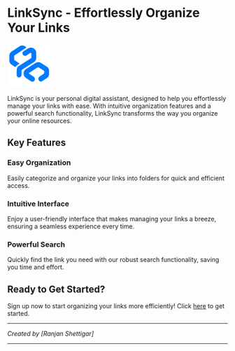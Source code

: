 # LinkSync - Effortlessly Organize Your Links

<img src="LinkSync/icons/linksync.svg" alt="LinkSync Logo" width="100" height="100">

LinkSync is your personal digital assistant, designed to help you effortlessly manage your links with ease. With intuitive organization features and a powerful search functionality, LinkSync transforms the way you organize your online resources. 

## Key Features

### Easy Organization
Easily categorize and organize your links into folders for quick and efficient access.

### Intuitive Interface
Enjoy a user-friendly interface that makes managing your links a breeze, ensuring a seamless experience every time.

### Powerful Search
Quickly find the link you need with our robust search functionality, saving you time and effort.

## Ready to Get Started?

Sign up now to start organizing your links more efficiently! Click [here](https://student408.github.io/LinkSync) to get started.

---
*Created by [Ranjan Shettigar]*

---
